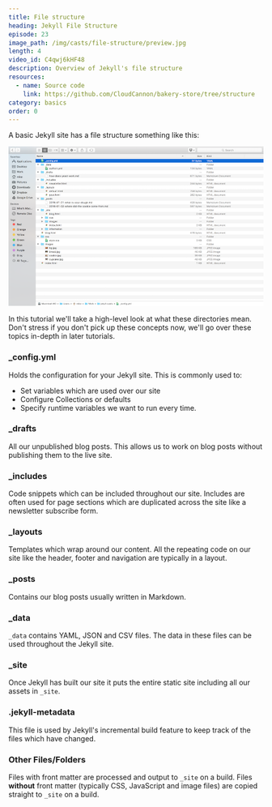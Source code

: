 ```yaml
---
title: File structure
heading: Jekyll File Structure
episode: 23
image_path: /img/casts/file-structure/preview.jpg
length: 4
video_id: C4qwj6kHF48
description: Overview of Jekyll's file structure
resources:
  - name: Source code
    link: https://github.com/CloudCannon/bakery-store/tree/structure
category: basics
order: 0
---
```

A basic Jekyll site has a file structure something like this:

![Jekyll File Structure](/img/casts/file-structure/overview.png)

In this tutorial we'll take a high-level look at what these directories mean. Don't stress if you don't pick up these concepts now, we'll go over these topics in-depth in later tutorials.

### _config.yml

Holds the configuration for your Jekyll site. This is commonly used to:

* Set variables which are used over our site
* Configure Collections or defaults
* Specify runtime variables we want to run every time.  

### _drafts

All our unpublished blog posts. This allows us to work on blog posts without publishing them to the live site.

### _includes

Code snippets which can be included throughout our site. Includes are often used for page sections which are duplicated across the site like a newsletter subscribe form.

### _layouts

Templates which wrap around our content. All the repeating code on our site like the header, footer and navigation are typically in a layout.

### _posts

Contains our blog posts usually written in Markdown.

### _data

`_data` contains YAML, JSON and CSV files. The data in these files can be used throughout the Jekyll site.

### _site

Once Jekyll has built our site it puts the entire static site including all our assets in `_site`.

### .jekyll-metadata

This file is used by Jekyll's incremental build feature to keep track of the files which have changed.

### Other Files/Folders

Files with front matter are processed and output to `_site` on a build. Files **without** front matter (typically CSS, JavaScript and image files) are copied straight to `_site` on a build.
